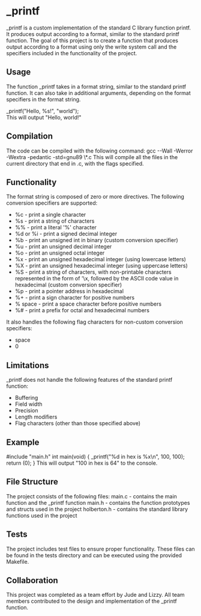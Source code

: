 <h1>_printf</h1>
<p>_printf is a custom implementation of the standard C library function printf. It produces output according to a format, similar to the standard printf function. The goal of this project is to create a function that produces output according to a format using only the write system call and the specifiers included in the functionality of the project.</p>
<h2>Usage</h2>
<p>The function _printf takes in a format string, similar to the standard printf function. It can also take in additional arguments, depending on the format specifiers in the format string.</p>
<p>_printf("Hello, %s!", "world");<br>
This will output "Hello, world!"</p>
<h2>Compilation</h2>
The code can be compiled with the following command:
gcc --Wall -Werror -Wextra -pedantic -std=gnu89 \*.c
This will compile all the files in the current directory that end in .c, with the flags specified.
<h2>Functionality</h2>
The format string is composed of zero or more directives. The following conversion specifiers are supported:
<ul>
<li>%c - print a single character</li>
<li>%s - print a string of characters</li>
<li>%% - print a literal '%' character</li>
<li>%d or %i - print a signed decimal integer</li>
<li>%b - print an unsigned int in binary (custom conversion specifier)</li>
<li>%u - print an unsigned decimal integer</li>
<li>%o - print an unsigned octal integer</li>
<li>%x - print an unsigned hexadecimal integer (using lowercase letters)</li>
<li>%X - print an unsigned hexadecimal integer (using uppercase letters)</li>
<li>%S - print a string of characters, with non-printable characters represented in the form of '\x, followed by the ASCII code value in hexadecimal (custom conversion specifier)</li>
<li>%p - print a pointer address in hexadecimal</li>
<li>%+ - print a sign character for positive numbers</li>
<li>% space - print a space character before positive numbers</li>
<li>%# - print a prefix for octal and hexadecimal numbers</li>
</ul>
<p>It also handles the following flag characters for non-custom conversion specifiers:</p>
<ul>
<li>space</li>
<li>0</li>
</ul>
<h2>Limitations</h2>
<p>_printf does not handle the following features of the standard printf function:</p>
<ul>
<li>Buffering</li>
<li>Field width</li>
<li>Precision</li>
<li>Length modifiers</li>
<li>Flag characters (other than those specified above)</li>
</ul>
<h2>Example</h2>
<p>#include "main.h"
int main(void)
{
    _printf("%d in hex is %x\n", 100, 100);
    return (0);
}
This will output "100 in hex is 64" to the console.</p>
<h2>File Structure</h2>
The project consists of the following files:
main.c - contains the main function and the _printf function
main.h - contains the function prototypes and structs used in the project
holberton.h - contains the standard library functions used in the project
<h2>Tests</h2>
<p>The project includes test files to ensure proper functionality. These files can be found in the tests directory and can be executed using the provided Makefile.</p>
<h2>Collaboration</h2>
<p>This project was completed as a team effort by Jude and Lizzy. All team members contributed to the design and implementation of the _printf function.</p>
